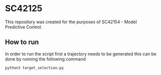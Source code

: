 # SC42125

This repository was created for the purposes of SC42154 - Model Predictive Control. 

## How to run

In order to run the script first a trajectory needs to be generated this can be done by running the following command
```bash
python3 target_selection.py
```